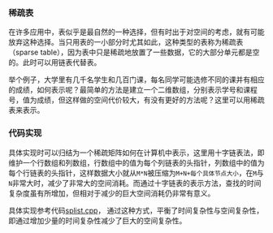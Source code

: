 ### 稀疏表
在许多应用中，表似乎是最自然的一种选择，但有时出于对空间的考虑，就有可能放弃这种选择。当只用表的一小部分时尤其如此，这种类型的表称为稀疏表（sparse table），因为表中只是稀疏地放置了一些数据，它的大部分单元都是空的。此时可以用链表代替表。

 举个例子，大学里有几千名学生和几百门课，每名同学可能选修不同的课并有相应的成绩，如何表示呢？最简单的方法是建立一个二维数组，分别表示学号和课程号，值为成绩，但这样做的空间代价较大，有没有更好的方法呢？这里可以用稀疏表来表示。


### 代码实现
具体实现时可以归结为一个稀疏矩阵如何在计算机中表示，这里用十字链表法，即维护一个行数组和列数组，行数组中的值为每个列链表的头指针，列数组中的值为每个行链表的头指针，这样数据大小就从`M*N`被压缩为`M+N+每个具体节点大小`，在`M`与`N`非常大时，减少了非常大的空间消耗。而通过十字链表的表示方法，查找的时间复杂度虽有所增加，但相对于减少的巨大空间消耗仍非常有意义。


 具体实现参考代码[splist.cpp](./splist.cpp)， 通过这种方式，平衡了时间复杂性与空间复杂性，即通过增加少量的时间复杂性减少了巨大的空间复杂性。